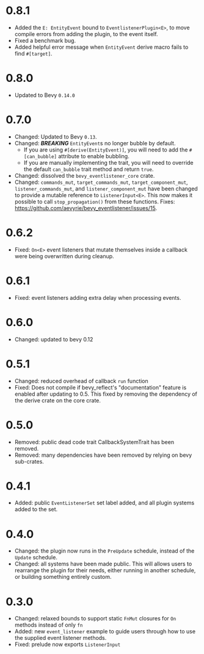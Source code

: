 # 0.8.1

- Added the `E: EntityEvent` bound to `EventlistenerPlugin<E>`, to move compile errors from adding the plugin, to the event itself.
- Fixed a benchmark bug.
- Added helpful error message when `EntityEvent` derive macro fails to find `#[target]`.

# 0.8.0

- Updated to Bevy `0.14.0`

# 0.7.0

- Changed: Updated to Bevy `0.13`.
- Changed: ***BREAKING*** `EntityEvent`s no longer bubble by default.
  - If you are using `#[derive(EntityEvent)]`, you will need to add the `#[can_bubble]` attribute to
    enable bubbling.
  - If you are manually implementing the trait, you will need to override the default `can_bubble`
    trait method and return `true`.
- Changed: dissolved the `bevy_eventlistener_core` crate.
- Changed: `commands_mut`, `target_commands_mut`, `target_component_mut`, `listener_commands_mut`,
  and `listener_component_mut` have been changed to provide a mutable reference to
  `ListenerInput<E>`. This now makes it possible to call `stop_propagation()` from these functions.
  Fixes: https://github.com/aevyrie/bevy_eventlistener/issues/15.

# 0.6.2

- Fixed: `On<E>` event listeners that mutate themselves inside a callback were being overwritten
  during cleanup.

# 0.6.1

- Fixed: event listeners adding extra delay when processing events.

# 0.6.0

- Changed: updated to bevy 0.12

# 0.5.1

- Changed: reduced overhead of callback `run` function
- Fixed: Does not compile if bevy_reflect's "documentation" feature is enabled after updating to
  0.5. This fixed by removing the dependency of the derive crate on the core crate.

# 0.5.0

- Removed: public dead code trait CallbackSystemTrait has been removed.
- Removed: many dependencies have been removed by relying on bevy sub-crates.

# 0.4.1

- Added: public `EventListenerSet` set label added, and all plugin systems added to the set.

# 0.4.0

- Changed: the plugin now runs in the `PreUpdate` schedule, instead of the `Update` schedule.
- Changed: all systems have been made public. This will allows users to rearrange the plugin for
  their needs, either running in another schedule, or building something entirely custom.

# 0.3.0

- Changed: relaxed bounds to support static `FnMut` closures for `On` methods instead of only `fn`
- Added: new `event_listener` example to guide users through how to use the supplied event listener
  methods.
- Fixed: prelude now exports `ListenerInput`
